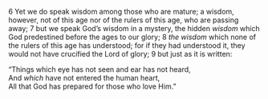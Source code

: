 6 Yet we do speak wisdom among those who are mature; a wisdom, however, not of this age nor of the rulers of this age, who are passing away; 7 but we speak God’s wisdom in a mystery, the hidden _wisdom_ which God predestined before the ages to our glory; 8 _the wisdom_ which none of the rulers of this age has understood; for if they had understood it, they would not have crucified the Lord of glory; 9 but just as it is written:

“Things which eye has not seen and ear has not heard,  
And _which_ have not entered the human heart,  
All that God has prepared for those who love Him.”